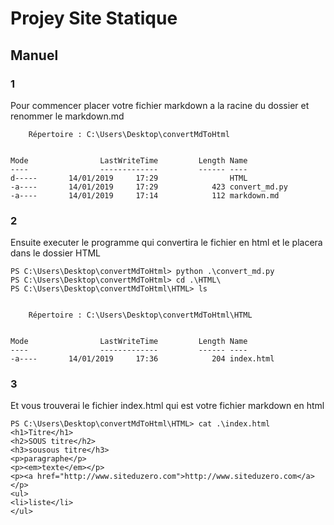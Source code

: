 # Projey Site Statique

## Manuel

### 1

Pour commencer placer votre fichier markdown a la racine du dossier et renommer le markdown.md

```
    Répertoire : C:\Users\Desktop\convertMdToHtml


Mode                LastWriteTime         Length Name
----                -------------         ------ ----
d-----       14/01/2019     17:29                HTML
-a----       14/01/2019     17:29            423 convert_md.py
-a----       14/01/2019     17:14            112 markdown.md

```


### 2

Ensuite executer le programme qui convertira le fichier en html et le placera dans le dossier HTML
```
PS C:\Users\Desktop\convertMdToHtml> python .\convert_md.py
PS C:\Users\Desktop\convertMdToHtml> cd .\HTML\
PS C:\Users\Desktop\convertMdToHtml\HTML> ls


    Répertoire : C:\Users\Desktop\convertMdToHtml\HTML


Mode                LastWriteTime         Length Name
----                -------------         ------ ----
-a----       14/01/2019     17:36            204 index.html

```

### 3

Et vous trouverai le fichier index.html qui est votre fichier markdown en html
```
PS C:\Users\Desktop\convertMdToHtml\HTML> cat .\index.html
<h1>Titre</h1>
<h2>SOUS titre</h2>
<h3>sousous titre</h3>
<p>paragraphe</p>
<p><em>texte</em></p>
<p><a href="http://www.siteduzero.com">http://www.siteduzero.com</a></p>
<ul>
<li>liste</li>
</ul>
```

